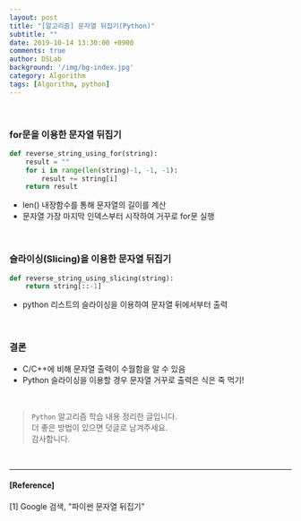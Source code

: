```yaml
---
layout: post
title: "[알고리즘] 문자열 뒤집기(Python)"
subtitle: ""
date: 2019-10-14 13:30:00 +0900
comments: true
author: DSLab
background: '/img/bg-index.jpg'
category: Algorithm
tags: [Algorithm, python]
---
```

<br>

### for문을 이용한 문자열 뒤집기

```python
def reverse_string_using_for(string):
    result = ""
    for i in range(len(string)-1, -1, -1):
        result += string[i]
    return result
```

  - len() 내장함수를 통해 문자열의 길이를 계산
  - 문자열 가장 마지막 인덱스부터 시작하여 거꾸로 for문 실행

<br>

### 슬라이싱(Slicing)을 이용한 문자열 뒤집기

```python
def reverse_string_using_slicing(string):
    return string[::-1]
```

  - python 리스트의 슬라이싱을 이용하여 문자열 뒤에서부터 출력

<br>

### 결론
  - C/C++에 비해 문자열 출력이 수월함을 알 수 있음
  - Python 슬라이싱을 이용할 경우 문자열 거꾸로 출력은 식은 죽 먹기!


<br>

> `Python` 알고리즘 학습 내용 정리한 글입니다.<br>
> 더 좋은 방법이 있으면 덧글로 남겨주세요.<br>
> 감사합니다.

<br>

---

#### [Reference]

[1] Google 검색, "파이썬 문자열 뒤집기"